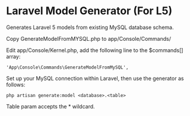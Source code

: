 # Laravel Model Generator (For L5)
Generates Laravel 5 models from existing MySQL database schema.

Copy GenerateModelFromMYSQL.php to app/Console/Commands/

Edit app/Console/Kernel.php, add the following line to the $commands[] array:
```
'App\Console\Commands\GenerateModelFromMySQL',
```

Set up your MySQL connection within Laravel, then use the generator as follows:
```
php artisan generate:model <database>.<table>
```

Table param accepts the * wildcard.
